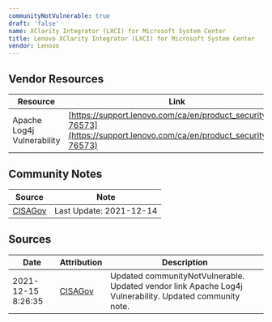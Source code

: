 ```yaml
---
communityNotVulnerable: true
draft: 'false'
name: XClarity Integrator (LXCI) for Microsoft System Center
title: Lenovo XClarity Integrator (LXCI) for Microsoft System Center
vendor: Lenovo
---
```


## Vendor Resources
| Resource | Link |
| --- | --- |
| Apache Log4j Vulnerability | [https://support.lenovo.com/ca/en/product_security/len-76573](https://support.lenovo.com/ca/en/product_security/len-76573) |


## Community Notes
| Source | Note |
| --- | --- |
| [CISAGov](https://raw.githubusercontent.com/cisagov/log4j-affected-db/develop/README.md) | Last Update: 2021-12-14 |

## Sources
| Date | Attribution | Description |
| --- | --- | --- |
| 2021-12-15 8:26:35 | [CISAGov](https://raw.githubusercontent.com/cisagov/log4j-affected-db/develop/README.md) | Updated communityNotVulnerable. Updated vendor link Apache Log4j Vulnerability. Updated community note.  |
